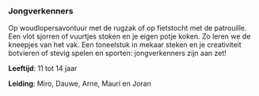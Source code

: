 ### Jongverkenners
Op woudlopersavontuur met de rugzak of op fietstocht met de patrouille. Een vlot sjorren of vuurtjes stoken en je eigen potje koken. Zo leren we de kneepjes van het vak. Een toneelstuk in mekaar steken en je creativiteit botvieren of stevig spelen en sporten: jongverkenners zijn aan zet!

**Leeftijd**: 11 tot 14 jaar

**Leiding**: Miro, Dauwe, Arne, Mauri en Joran
